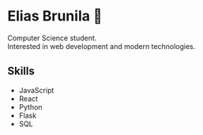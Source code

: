 # Elias Brunila 👋

Computer Science student.  
Interested in web development and modern technologies.

## Skills

- JavaScript  
- React
- Python  
- Flask  
- SQL
